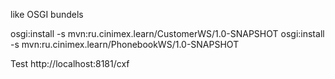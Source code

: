 like OSGI bundels

osgi:install -s mvn:ru.cinimex.learn/CustomerWS/1.0-SNAPSHOT
osgi:install -s mvn:ru.cinimex.learn/PhonebookWS/1.0-SNAPSHOT

Test
http://localhost:8181/cxf
